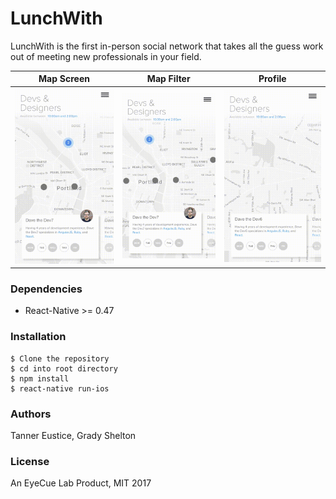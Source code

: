 # LunchWith

LunchWith is the first in-person social network that takes all the guess work out of meeting new professionals in your field.

Map Screen                 |  Map Filter               |  Profile
:-------------------------:|:-------------------------:|:-------------------------:
![](https://github.com/teustice/lunchwith/blob/onboarding/src/lib/images/previews/mapscreen.gif)  |  ![](https://github.com/teustice/lunchwith/blob/onboarding/src/lib/images/previews/filterscreen.gif) | ![](https://github.com/teustice/lunchwith/blob/onboarding/src/lib/images/previews/profilescreen.gif)

### Dependencies
* React-Native >= 0.47

### Installation
```
$ Clone the repository
$ cd into root directory
$ npm install
$ react-native run-ios
```

### Authors
Tanner Eustice, Grady Shelton

### License
An EyeCue Lab Product,
MIT 2017
